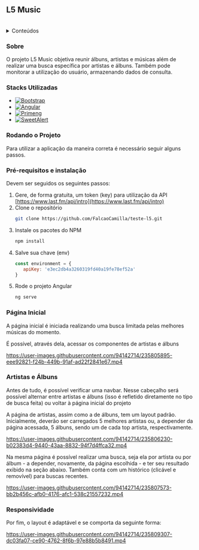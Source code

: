 <a name="readme-top"></a>

<h2>L5 Music</h2>
<br>
<details>
  <summary>Conteúdos</summary>
  <ol>
    <li>
      <a href="#sobre">Sobre o Projeto</a>
      <ul>
        <li><a href="#stacks">Stacks</a></li>
      </ul>
    </li>
    <li>
      <a href="#inicio">Rodando o projeto</a>
      <ul>
        <li><a href="#pre-requisitos">Pré Requisitos</a></li>
      </ul>
    </li>
    <li><a href="#home">Página Inicial</a></li>
    <li><a href="#artists-albums">Artistas e Álbuns</a></li>
    <li><a href="#responsive">Layout responsivo</a></li>
  </ol>
</details>

### Sobre

<p id="sobre">O projeto L5 Music objetiva reunir álbuns, artistas e músicas além de realizar uma busca específica por artistas e álbuns. Também pode monitorar a utilização do usuário, armazenando dados de consulta.</p>


### Stacks Utilizadas

<p id="stacks"><p>

* [![Bootstrap][Bootstrap.com]][Bootstrap-url]
* [![Angular][Angular.io]][Angular-url]
* [![Primeng][Primeng.com]][Primeng-url]
* [![SweetAlert][Sweetalert.com]][Sweetalert-url]

### Rodando o Projeto

<p id="inicio">Para utilizar a aplicação da maneira correta é necessário seguir alguns passos.</p>

### Pré-requisitos e instalação

<p id="pre-requisitos">Devem ser seguidos os seguintes passos:</p>

1. Gere, de forma gratuita, um token (key) para utilização da API [https://www.last.fm/api/intro](https://www.last.fm/api/intro)
2. Clone o repositório
   ```sh
   git clone https://github.com/FalcaoCamilla/teste-l5.git
   ```
3. Instale os pacotes do NPM
   ```sh
   npm install
   ```
4. Salve sua chave (env)
   ```js
   const environment = {
      apiKey: 'e3ec2db4a3260319fd40a19fe78ef52a'
   }

   ```
5. Rode o projeto Angular
   ```sh
   ng serve
   ```

### Página Inicial

<p id="home">A página inicial é iniciada realizando uma busca limitada pelas melhores músicas do momento.</p>
<p>É possível, através dela, acessar os componentes de artistas e álbuns</p>

https://user-images.githubusercontent.com/94142714/235805895-eee92821-f24b-449b-91af-ad22f2841e67.mp4

### Artistas e Álbuns

<p>Antes de tudo, é possível verificar uma navbar. Nesse cabeçalho será possível alternar entre artistas e álbuns (isso é refletido diretamente no tipo de busca feita) ou voltar à página inicial do projeto</p> 
<p id="artists-albums">A página de artistas, assim como a de álbuns, tem um layout padrão. Inicialmente, deverão ser carregados 5 melhores artistas ou, a depender da página acessada, 5 álbuns, sendo um de cada top artista, respectivamente.</p>

https://user-images.githubusercontent.com/94142714/235806230-b02383d4-9440-43aa-8832-94f7d4ffca32.mp4

<p>Na mesma página é possível realizar uma busca, seja ela por artista ou por álbum - a depender, novamente, da página escolhida - e ter seu resultado exibido na seção abaixo. Também conta com um histórico (clicável e removível) para buscas recentes.</p>

https://user-images.githubusercontent.com/94142714/235807573-bb2b456c-afb0-4176-afc1-538c21557232.mp4

### Responsividade

<p id="responsividade">Por fim, o layout é adaptável e se comporta da seguinte forma:</p>

https://user-images.githubusercontent.com/94142714/235809307-dc03fa07-ce90-4762-8f6b-97e88b5b8491.mp4

[Bootstrap.com]: https://img.shields.io/badge/Bootstrap-563D7C?style=for-the-badge&logo=bootstrap&logoColor=white
[Bootstrap-url]: https://getbootstrap.com
[Angular.io]: https://img.shields.io/badge/Angular-DD0031?style=for-the-badge&logo=angular&logoColor=white
[Angular-url]: https://angular.io/
[Primeng.com]: https://img.shields.io/badge/PrimeNg-DD0031?style=for-the-badge&logoColor=white
[Primeng-url]: https://primeng.org/
[Sweetalert.com]: https://img.shields.io/badge/SweetAlert-ff69b4?style=for-the-badge&logoColor=white
[Sweetalert-url]: https://sweetalert2.github.io/

